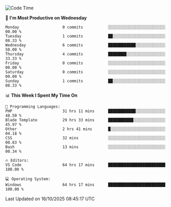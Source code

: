 <!--START_SECTION:waka-->
![Code Time](http://img.shields.io/badge/Code%20Time-6%2C151%20hrs%2023%20mins-blue)

📅 **I'm Most Productive on Wednesday** 

```text
Monday                   0 commits           ░░░░░░░░░░░░░░░░░░░░░░░░░   00.00 % 
Tuesday                  1 commits           ██░░░░░░░░░░░░░░░░░░░░░░░   08.33 % 
Wednesday                6 commits           ████████████░░░░░░░░░░░░░   50.00 % 
Thursday                 4 commits           ████████░░░░░░░░░░░░░░░░░   33.33 % 
Friday                   0 commits           ░░░░░░░░░░░░░░░░░░░░░░░░░   00.00 % 
Saturday                 0 commits           ░░░░░░░░░░░░░░░░░░░░░░░░░   00.00 % 
Sunday                   1 commits           ██░░░░░░░░░░░░░░░░░░░░░░░   08.33 % 
```


📊 **This Week I Spent My Time On** 

```text
💬 Programming Languages: 
PHP                      31 hrs 11 mins      ████████████░░░░░░░░░░░░░   48.50 % 
Blade Template           29 hrs 33 mins      ███████████░░░░░░░░░░░░░░   45.97 % 
Other                    2 hrs 41 mins       █░░░░░░░░░░░░░░░░░░░░░░░░   04.18 % 
CSS                      32 mins             ░░░░░░░░░░░░░░░░░░░░░░░░░   00.83 % 
Bash                     13 mins             ░░░░░░░░░░░░░░░░░░░░░░░░░   00.34 % 

🔥 Editors: 
VS Code                  64 hrs 17 mins      █████████████████████████   100.00 % 

💻 Operating System: 
Windows                  64 hrs 17 mins      █████████████████████████   100.00 % 
```


 Last Updated on 16/10/2025 08:45:17 UTC
<!--END_SECTION:waka-->
